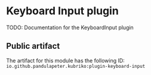 # Keyboard Input plugin
TODO: Documentation for the KeyboardInput plugin

## Public artifact
The artifact for this module has the following ID:
`io.github.pandulapeter.kubriko:plugin-keyboard-input`